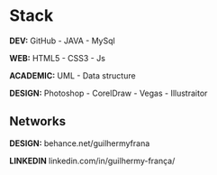 # Stack

**DEV:** GitHub - JAVA - MySql

**WEB:** HTML5 - CSS3 - Js

**ACADEMIC:** UML - Data structure

**DESIGN:** Photoshop - CorelDraw - Vegas - Illustraitor

## Networks

**DESIGN:** behance.net/guilhermyfrana

**LINKEDIN** linkedin.com/in/guilhermy-frança/

<!--
**GuilhermyFranca/GuilhermyFranca** is a ✨ _special_ ✨ repository because its `README.md` (this file) appears on your GitHub profile.

Here are some ideas to get you started:

- 🔭 I’m currently working on ...
- 🌱 I’m currently learning ...
- 👯 I’m looking to collaborate on ...
- 🤔 I’m looking for help with ...
- 💬 Ask me about ...
- 📫 How to reach me: ...
- 😄 Pronouns: ...
- ⚡ Fun fact: ...
-->
